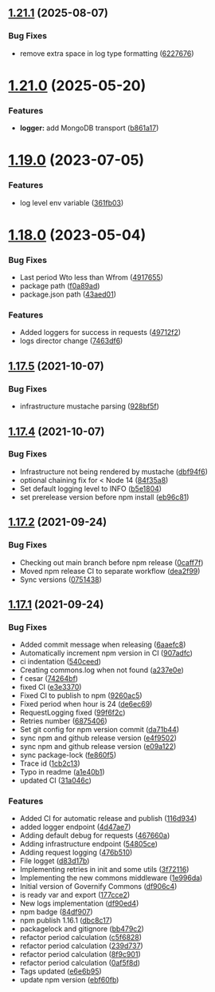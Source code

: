 ## [1.21.1](https://github.com/governify/commons/compare/v1.21.0...v1.21.1) (2025-08-07)


### Bug Fixes

* remove extra space in log type formatting ([6227676](https://github.com/governify/commons/commit/622767650a00cc72c2b52ba7dc49ba577ed4bcb8))



# [1.21.0](https://github.com/governify/commons/compare/v1.19.0...v1.21.0) (2025-05-20)


### Features

* **logger:** add MongoDB transport ([b861a17](https://github.com/governify/commons/commit/b861a17a21b55d53ec226cb4f94fe092544f903a))



# [1.19.0](https://github.com/governify/commons/compare/v1.18.0...v1.19.0) (2023-07-05)


### Features

* log level env variable ([361fb03](https://github.com/governify/commons/commit/361fb03eb28beb619bd1210eb1326f3b53ebf1dd))



# [1.18.0](https://github.com/governify/commons/compare/v1.17.5...v1.18.0) (2023-05-04)


### Bug Fixes

* Last period Wto less than Wfrom ([4917655](https://github.com/governify/commons/commit/4917655ab049de7f342bca2d964b86bfc537e917))
* package path ([f0a89ad](https://github.com/governify/commons/commit/f0a89ad3deef7db6f94feffa85b25ca8a0b9a02c))
* package.json path ([43aed01](https://github.com/governify/commons/commit/43aed01b48cb8e3b48ce1ba3ead815349f1041d8))


### Features

* Added loggers for success in requests ([49712f2](https://github.com/governify/commons/commit/49712f23ea0bfe4f17f6329a4d5c792e0a5f9ab7))
* logs director change ([7463df6](https://github.com/governify/commons/commit/7463df64b3602c950fb94ad7b066716e0275e674))



## [1.17.5](https://github.com/governify/commons/compare/v1.17.4...v1.17.5) (2021-10-07)


### Bug Fixes

* infrastructure mustache parsing ([928bf5f](https://github.com/governify/commons/commit/928bf5f547a7f542e6a082f95058ac397daf324a))



## [1.17.4](https://github.com/governify/commons/compare/v1.17.2...v1.17.4) (2021-10-07)


### Bug Fixes

* Infrastructure not being rendered by mustache ([dbf94f6](https://github.com/governify/commons/commit/dbf94f6c979a411fe4d87d2839a019c0e4775221))
* optional chaining fix for < Node 14 ([84f35a8](https://github.com/governify/commons/commit/84f35a8989b85208298a509dfd35e37ea00cef92))
* Set default logging level to INFO ([b5e1804](https://github.com/governify/commons/commit/b5e1804995a3651de50b9c217a0671b10f6f46ab))
* set prerelease version before npm install ([eb96c81](https://github.com/governify/commons/commit/eb96c81e2b8361db95c514ef00eb5d77ce593d71))



## [1.17.2](https://github.com/governify/commons/compare/v1.17.1...v1.17.2) (2021-09-24)


### Bug Fixes

* Checking out main branch before npm release ([0caff7f](https://github.com/governify/commons/commit/0caff7f761a16e703f0aff08592889176b96a459))
* Moved npm release CI to separate workflow ([dea2f99](https://github.com/governify/commons/commit/dea2f99406ea29be9d938812b048cb5e7d25b2c2))
* Sync versions ([0751438](https://github.com/governify/commons/commit/075143874894916074360396b2f823d720a7a5ca))



## [1.17.1](https://github.com/governify/commons/compare/df906c436502e91f87878ab7f13fc5447a2331d2...v1.17.1) (2021-09-24)


### Bug Fixes

* Added commit message when releasing ([6aaefc8](https://github.com/governify/commons/commit/6aaefc861412f4738507d204d1cedb97dc6ebadc))
* Automatically increment npm version in CI ([907adfc](https://github.com/governify/commons/commit/907adfcc658e130499fa2be78311cdb6feb97902))
* ci indentation ([540ceed](https://github.com/governify/commons/commit/540ceedf2b5f0e8ca16b45760cf2d491271a6056))
* Creating commons.log when not found ([a237e0e](https://github.com/governify/commons/commit/a237e0ebc0907ae817a22a6cce17c68fe862098b))
* f cesar ([74264bf](https://github.com/governify/commons/commit/74264bf4c10de09468a2f279f4a77f548b651083))
* fixed CI ([e3e3370](https://github.com/governify/commons/commit/e3e33706e56023b1eddbd374995e93a43397db29))
* Fixed CI to publish to npm ([9260ac5](https://github.com/governify/commons/commit/9260ac5f94f02aea22f3368b69ebf9f388d0f58b))
* Fixed period when hour is 24 ([de6ec69](https://github.com/governify/commons/commit/de6ec6909132f02b9ae296ca400852281c332dee))
* RequestLogging fixed ([99f6f2c](https://github.com/governify/commons/commit/99f6f2c3633768d1426ef0b8e74d1bc051355663))
* Retries number ([6875406](https://github.com/governify/commons/commit/687540646c0451c136bb5c1c996904f4862b3a32))
* Set git config for npm version commit ([da71b44](https://github.com/governify/commons/commit/da71b44999a843fa5ff066b0adc1e39bae70013c))
* sync npm and github release version ([e4f9502](https://github.com/governify/commons/commit/e4f9502358f3666eb33dae8937721a92db39ac1d))
* sync npm and github release version ([e09a122](https://github.com/governify/commons/commit/e09a122bdb94309a120252f6e5b824bf449f01c1))
* sync package-lock ([fe860f5](https://github.com/governify/commons/commit/fe860f571219a159f1e03beee51a33d554bc0b96))
* Trace id ([1cb2c13](https://github.com/governify/commons/commit/1cb2c139077d0205a02141948945d2e00b974f4f))
* Typo in readme ([a1e40b1](https://github.com/governify/commons/commit/a1e40b1f05c85ac4835815e17886ad009777be96))
* updated CI ([31a046c](https://github.com/governify/commons/commit/31a046c04bfd980cd43960503f5f222784b8553a))


### Features

* Added CI for automatic release and publish ([116d934](https://github.com/governify/commons/commit/116d93498456ed76ccca499c0e03a96b74487892))
* added logger endpoint ([4d47ae7](https://github.com/governify/commons/commit/4d47ae731eea3b49ad2b6fd57e7b286c4c5762a3))
* Adding default debug for requests ([467660a](https://github.com/governify/commons/commit/467660a8f41e789782d16c166d20dfd67fb8cc82))
* Adding infrastructure endpoint ([54805ce](https://github.com/governify/commons/commit/54805cebcd50f41f6b08b00db4c144cadd37072a))
* Adding request logging ([476b510](https://github.com/governify/commons/commit/476b5109b3d10b496e6d59f3ffaff15b623972a1))
* File logget ([d83d17b](https://github.com/governify/commons/commit/d83d17bc0b5e34c33701f981e252a570291a4016))
* Implementing retries in init and some utils ([3f72116](https://github.com/governify/commons/commit/3f721161fe2ebd874d916234f6a381dfe1e99811))
* Implementing the new commons middleware ([1e996da](https://github.com/governify/commons/commit/1e996da5749676ee9e031064bdf0dc0bc45b0da7))
* Initial version of Governify Commons ([df906c4](https://github.com/governify/commons/commit/df906c436502e91f87878ab7f13fc5447a2331d2))
* is ready var and export ([177cce2](https://github.com/governify/commons/commit/177cce26087c0faf333c8976642f6b2d4c44e59b))
* New logs implementation ([df90ed4](https://github.com/governify/commons/commit/df90ed470b79d1c8ae7ac044bfa5e64d4d448f3f))
* npm badge ([84df907](https://github.com/governify/commons/commit/84df907737706230c1ab3688246afe390d336bcf))
* npm publish 1.16.1 ([dbc8c17](https://github.com/governify/commons/commit/dbc8c17a98430ba6cc6316c7f33a3bcc5a10b7fe))
* packagelock and gitignore ([bb479c2](https://github.com/governify/commons/commit/bb479c2cff745f4a1eb835a2a10a4d5b3b00a791))
* refactor period calculation ([c5f6828](https://github.com/governify/commons/commit/c5f682881600fbbfc64c2d5addb37a6e93a1bf05))
* refactor period calculation ([239d737](https://github.com/governify/commons/commit/239d737c8169ed6b76469036ed2f0e11fc07ec48))
* refactor period calculation ([8f9c901](https://github.com/governify/commons/commit/8f9c901435e4438a6a3a3f21433fe86960cdffd2))
* refactor period calculation ([0af5f8d](https://github.com/governify/commons/commit/0af5f8d4a0b7f1f8ab3327fffa9cf64ed1240010))
* Tags updated ([e6e6b95](https://github.com/governify/commons/commit/e6e6b957d4ec7c86da42b09673533dd04b5c0c6a))
* update npm version ([ebf60fb](https://github.com/governify/commons/commit/ebf60fb3f6869b7b9e79e1bb24cea4289831fd64))



